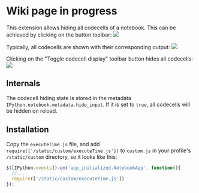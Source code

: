 # Wiki page in progress

This extension allows hiding all codecells of a notebook. This can be achieved by clicking on the button toolbar:
![](https://github.com/jcjaskula/IPython-notebook-extensions/raw/master/wiki-images/execution-timings-menu.png)

Typically, all codecells are shown with their corresponding output:
![](https://github.com/ipython-contrib/IPython-notebook-extensions/raw/master/wiki-images/hide_input_all_show.png)

Clicking on the "Toggle codecell display" toolbar button hides all codecells:
![](https://github.com/ipython-contrib/IPython-notebook-extensions/raw/master/wiki-images/hide_input_all_hide.png)

## Internals
The codecell hiding state is stored in the metadata `IPython.notebook.metadata.hide_input`.
If it is set to `true`, all codecells will be hidden on reload.

## Installation
Copy the `executeTime.js` file, and add `require(['/static/custom/executeTime.js'])` to `custom.js` in your profile's `/static/custom` directory, so it looks like this:
```javascript
$([IPython.events]).on('app_initialized.NotebookApp', function(){
  //... 
  require(['/static/custom/executeTime.js'])
});
```
